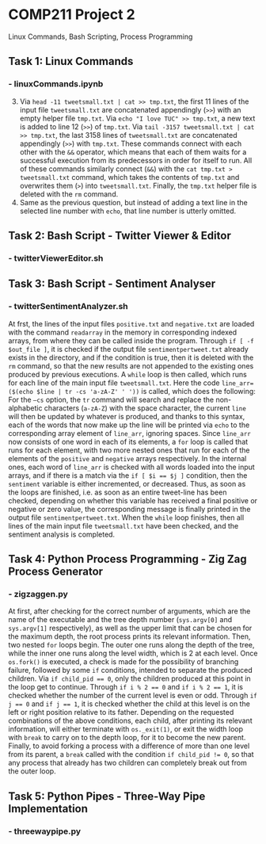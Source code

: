 # COMP211 Project 2

Linux Commands, Bash Scripting, Process Programming

## Task 1: Linux Commands
### - linuxCommands.ipynb

3. Via `head -11 tweetsmall.txt | cat >> tmp.txt`, the first 11 lines of the input file `tweetsmall.txt` are concatenated appendingly (`>>`) with an empty helper file `tmp.txt`. Via `echo "I love TUC" >> tmp.txt`, a new text is added to line 12 (`>>`) of `tmp.txt`. Via `tail -3157 tweetsmall.txt | cat >> tmp.txt`, the last 3158 lines of `tweetsmall.txt` are concatenated appendingly (`>>`) with `tmp.txt`. These commands connect with each other with the `&&` operator, which means that each of them waits for a successful execution from its predecessors in order for itself to run. All of these commands similarly connect (`&&`) with the `cat tmp.txt > tweetsmall.txt` command, which takes the contents of `tmp.txt` and overwrites them (`>`) into `tweetsmall.txt`. Finally, the `tmp.txt` helper file is deleted with the `rm` command.
4. Same as the previous question, but instead of adding a text line in the selected line number with `echo`, that line number is utterly omitted. 

## Task 2: Bash Script - Twitter Viewer & Editor
### - twitterViewerEditor.sh



## Task 3: Bash Script - Sentiment Analyser
### - twitterSentimentAnalyzer.sh

At frst, the lines of the input files `positive.txt` and `negative.txt` are loaded with the command `readarray` in the memory in corresponding indexed arrays, from where they can be called inside the program. Through `if [ -f $out_file ]`, it is checked if the output file `sentimentpertweet.txt` already exists in the directory, and if the condition is true, then it is deleted with the `rm` command, so that the new results are not appended to the existing ones produced by previous executions. A `while` loop is then called, which runs for each line of the main input file `tweetsmall.txt`. Here the code `line_arr=($(echo $line | tr -cs 'a-zA-Z' ' '))` is called, which does the following: For the `–cs` option, the `tr` command will search and replace the non-alphabetic characters (`a-zA-Z`) with the space character, the current `line` will then be updated by whatever is produced, and thanks to this syntax, each of the words that now make up the line will be printed via `echo` to the corresponding array element of `line_arr`, ignoring spaces. Since `line_arr` now consists of one word in each of its elements, a `for` loop is called that runs for each element, with two more nested ones that run for each of the elements of the `positive` and `negative` arrays respectively. In the internal ones, each word of `line_arr` is checked with all words loaded into the input arrays, and if there is a match via the `if [ $i == $j ]` condition, then the `sentiment` variable is either incremented, or decreased. Thus, as soon as the loops are finished, i.e. as soon as an entire tweet-line has been checked, depending on whether this variable has received a final positive or negative or zero value, the corresponding message is finally printed in the output file `sentimentpertweet.txt`. When the `while` loop finishes, then all lines of the main input file `tweetsmall.txt` have been checked, and the sentiment analysis is completed.

## Task 4: Python Process Programming - Zig Zag Process Generator
### - zigzaggen.py

At first, after checking for the correct number of arguments, which are the name of the executable and the tree depth number (`sys.argv[0]` and `sys.argv[1]` respectively), as well as the upper limit that can be chosen for the maximum depth, the root process prints its relevant information. Then, two nested `for` loops begin. The outer one runs along the depth of the tree, while the inner one runs along the level width, which is 2 at each level. Once `os.fork()` is executed, a check is made for the possibility of branching failure, followed by some `if` conditions, intended to separate the produced children. Via `if child_pid == 0`, only the children produced at this point in the loop get to continue. Through `if i % 2 == 0` and `if i % 2 == 1`, it is checked whether the number of the current level is even or odd. Through `if j == 0` and `if j == 1`, it is checked whether the child at this level is on the left or right position relative to its father. Depending on the requested combinations of the above conditions, each child, after printing its relevant information, will either terminate with `os._exit(1)`, or exit the width loop with `break` to carry on to the depth loop, for it to become the new parent. Finally, to avoid forking a process with a difference of more than one level from its parent, a `break` called with the condition `if child_pid != 0`, so that any process that already has two children can completely break out from the outer loop.

## Task 5: Python Pipes - Three-Way Pipe Implementation
### - threewaypipe.py

